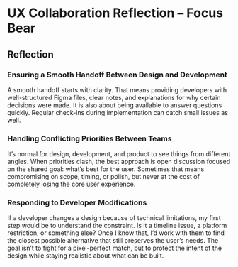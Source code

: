 # UX Collaboration Reflection – Focus Bear

## Reflection

### Ensuring a Smooth Handoff Between Design and Development
A smooth handoff starts with clarity. That means providing developers with well-structured Figma files, clear notes, and explanations for why certain decisions were made. It is also about being available to answer questions quickly. Regular check-ins during implementation can catch small issues as well.

### Handling Conflicting Priorities Between Teams
It’s normal for design, development, and product to see things from different angles. When priorities clash, the best approach is open discussion focused on the shared goal: what’s best for the user. Sometimes that means compromising on scope, timing, or polish, but never at the cost of completely losing the core user experience.

### Responding to Developer Modifications
If a developer changes a design because of technical limitations, my first step would be to understand the constraint. Is it a timeline issue, a platform restriction, or something else? Once I know that, I’d work with them to find the closest possible alternative that still preserves the user’s needs. The goal isn’t to fight for a pixel-perfect match, but to protect the intent of the design while staying realistic about what can be built.
